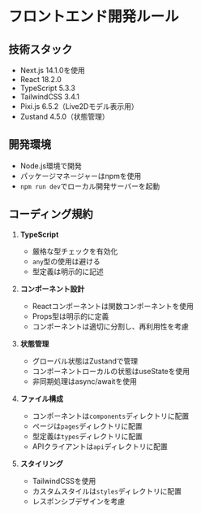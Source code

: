 # フロントエンド開発ルール

## 技術スタック
- Next.js 14.1.0を使用
- React 18.2.0
- TypeScript 5.3.3
- TailwindCSS 3.4.1
- Pixi.js 6.5.2（Live2Dモデル表示用）
- Zustand 4.5.0（状態管理）

## 開発環境
- Node.js環境で開発
- パッケージマネージャーはnpmを使用
- `npm run dev`でローカル開発サーバーを起動

## コーディング規約
1. **TypeScript**
   - 厳格な型チェックを有効化
   - `any`型の使用は避ける
   - 型定義は明示的に記述

2. **コンポーネント設計**
   - Reactコンポーネントは関数コンポーネントを使用
   - Props型は明示的に定義
   - コンポーネントは適切に分割し、再利用性を考慮

3. **状態管理**
   - グローバル状態はZustandで管理
   - コンポーネントローカルの状態はuseStateを使用
   - 非同期処理はasync/awaitを使用

4. **ファイル構成**
   - コンポーネントは`components`ディレクトリに配置
   - ページは`pages`ディレクトリに配置
   - 型定義は`types`ディレクトリに配置
   - APIクライアントは`api`ディレクトリに配置

5. **スタイリング**
   - TailwindCSSを使用
   - カスタムスタイルは`styles`ディレクトリに配置
   - レスポンシブデザインを考慮